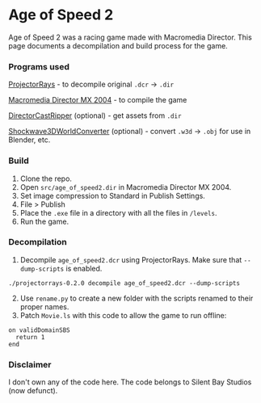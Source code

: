 # Age of Speed 2

Age of Speed 2 was a racing game made with Macromedia Director. This page documents a decompilation and build process for the game.

### Programs used

[ProjectorRays](https://github.com/ProjectorRays/ProjectorRays) - to decompile original `.dcr` -> `.dir`

[Macromedia Director MX 2004](https://archive.org/details/DirectorMX) - to compile the game

[DirectorCastRipper](https://github.com/n0samu/DirectorCastRipper) (optional) - get assets from `.dir`

[Shockwave3DWorldConverter](https://github.com/tomysshadow/Shockwave-3D-World-Converter) (optional) - convert `.w3d` -> `.obj` for use in Blender, etc.

### Build

1. Clone the repo.
2. Open `src/age_of_speed2.dir` in Macromedia Director MX 2004.
3. Set image compression to Standard in Publish Settings.
4. File > Publish
5. Place the `.exe` file in a directory with all the files in `/levels`.
6. Run the game.

### Decompilation

1. Decompile `age_of_speed2.dcr` using ProjectorRays. Make sure that `--dump-scripts` is enabled.

```
./projectorrays-0.2.0 decompile age_of_speed2.dcr --dump-scripts
```

2. Use `rename.py` to create a new folder with the scripts renamed to their proper names.
3. Patch `Movie.ls` with this code to allow the game to run offline:

```
on validDomainSBS
  return 1
end
```

### Disclaimer

I don't own any of the code here. The code belongs to Silent Bay Studios (now defunct).